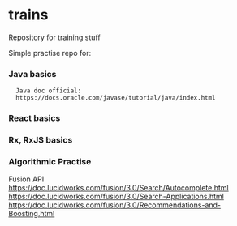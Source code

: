 # trains

Repository for training stuff

Simple practise repo for:
 ### Java basics
      Java doc official:
      https://docs.oracle.com/javase/tutorial/java/index.html
 ### React basics
 ### Rx, RxJS basics
 ### Algorithmic Practise

Fusion API
https://doc.lucidworks.com/fusion/3.0/Search/Autocomplete.html
https://doc.lucidworks.com/fusion/3.0/Search-Applications.html
https://doc.lucidworks.com/fusion/3.0/Recommendations-and-Boosting.html
